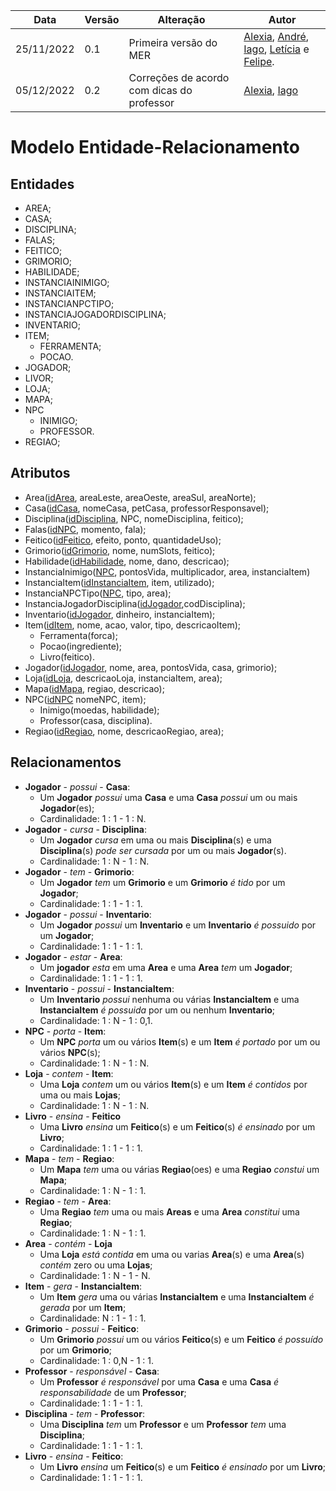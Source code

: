 | Data       | Versão | Alteração                                  | Autor                                                                                                                                                                                                       |
| ---------- | ------ | ------------------------------------------ | ----------------------------------------------------------------------------------------------------------------------------------------------------------------------------------------------------------- |
| 25/11/2022 | 0.1    | Primeira versão do MER                     | [Alexia](https://github.com/alexianaa), [André](https://github.com/dartmol203), [Iago](https://github.com/iagoscm), [Letícia](https://github.com/leticiaarj) e [Felipe](https://github.com/felipecdmoura ). |
| 05/12/2022 | 0.2    | Correções de acordo com dicas do professor | [Alexia](https://github.com/alexianaa), [Iago](https://github.com/iagoscm)                                                                                                                                  |
# Modelo Entidade-Relacionamento

## Entidades
* AREA;
* CASA;
* DISCIPLINA;
* FALAS;
* FEITICO;
* GRIMORIO; 
* HABILIDADE;
* INSTANCIAINIMIGO;
* INSTANCIAITEM;
* INSTANCIANPCTIPO;
* INSTANCIAJOGADORDISCIPLINA;
* INVENTARIO;
* ITEM;
    * FERRAMENTA;
    * POCAO.
* JOGADOR;
* LIVOR;
* LOJA; 
* MAPA;
* NPC
    * INIMIGO;
    * PROFESSOR.
* REGIAO;

## Atributos
* Area(<ins>idArea</ins>, areaLeste, areaOeste, areaSul, areaNorte); 
* Casa(<ins>idCasa</ins>, nomeCasa, petCasa, professorResponsavel);
* Disciplina(<ins>idDisciplina</ins>, NPC, nomeDisciplina, feitico);
* Falas(<ins>idNPC</ins>, momento, fala);
* Feitico(<ins>idFeitico</ins>, efeito, ponto, quantidadeUso);
* Grimorio(<ins>idGrimorio</ins>, nome, numSlots, feitico);
* Habilidade(<ins>idHabilidade</ins>, nome, dano, descricao);
* InstanciaInimigo(<ins>NPC</ins>, pontosVida, multiplicador, area, instanciaItem)
* InstanciaItem(<ins>idInstanciaItem</ins>, item, utilizado);
* InstanciaNPCTipo(<ins>NPC</ins>, tipo, area);
* InstanciaJogadorDisciplina(<ins>idJogador</ins>,codDisciplina); 
* Inventario(<ins>idJogador</ins>, dinheiro, instanciaItem); 
* Item(<ins>idItem</ins>, nome, acao, valor, tipo, descricaoItem); 
    * Ferramenta(forca);
    * Pocao(ingrediente);
    * Livro(feitico).
* Jogador(<ins>idJogador</ins>, nome, area, pontosVida, casa, grimorio);
* Loja(<ins>idLoja</ins>, descricaoLoja, instanciaItem, area);
* Mapa(<ins>idMapa</ins>, regiao, descricao);
* NPC(<ins>idNPC</ins> nomeNPC, item);
    * Inimigo(moedas, habilidade);
    * Professor(casa, disciplina).
* Regiao(<ins>idRegiao</ins>, nome, descricaoRegiao, area);

## Relacionamentos
* **Jogador** -  *possui* -  **Casa**:
    * Um **Jogador** *possui* uma **Casa** e uma **Casa** *possui* um ou mais **Jogador**(es); 
    * Cardinalidade: 1 : 1 - 1 : N.
* **Jogador** -  *cursa* -  **Disciplina**:
    * Um **Jogador** *cursa* em uma ou mais **Disciplina**(s) e uma **Disciplina**(s) *pode ser cursada* por um ou mais **Jogador**(s). 
    * Cardinalidade: 1 : N - 1 : N.
* **Jogador** - *tem* - **Grimorio**:
    * Um **Jogador** *tem* um **Grimorio** e um **Grimorio** *é tido* por um **Jogador**;
    * Cardinalidade: 1 : 1 - 1 : 1.
* **Jogador** - *possui* - **Inventario**:
    * Um **Jogador** *possui* um **Inventario** e um **Inventario** *é possuido* por um **Jogador**;
    * Cardinalidade: 1 : 1 - 1 : 1.    
* **Jogador** - *estar* - **Area**:
    * Um **jogador** *esta* em uma **Area** e uma **Area** *tem* um **Jogador**;
    * Cardinalidade: 1 : 1 - 1 : 1.
* **Inventario** - *possui* - **InstanciaItem**:
    * Um **Inventario** *possui* nenhuma ou várias **InstanciaItem** e uma **InstanciaItem** *é possuida* por um ou nenhum **Inventario**;
    * Cardinalidade: 1 : N - 1 : 0,1. 
* **NPC** - *porta* - **Item**:
    * Um **NPC** *porta* um ou vários **Item**(s) e um **Item** *é portado* por um ou vários **NPC**(s);
    * Cardinalidade: 1 : N - 1 : N.
* **Loja** - *contem* - **Item**:
    * Uma **Loja** *contem* um ou vários **Item**(s) e um **Item** *é contidos* por uma ou mais **Lojas**;
    * Cardinalidade: 1 : N - 1 : N.
* **Livro** - *ensina* - **Feitico**
    * Uma **Livro** *ensina* um **Feitico**(s) e um **Feitico**(s) *é ensinado* por um **Livro**;
    * Cardinalidade: 1 : 1 - 1 : 1.
* **Mapa** - *tem* - **Regiao**:
    * Um **Mapa** *tem* uma ou várias **Regiao**(oes) e uma **Regiao** *constui* um **Mapa**;
    * Cardinalidade: 1 : N - 1 : 1.
* **Regiao** - *tem* - **Area**:
    * Uma **Regiao** *tem* uma ou mais **Areas** e uma **Area** *constitui* uma **Regiao**;
    * Cardinalidade: 1 : N - 1 : 1.
* **Area** - *contém* - **Loja**
    * Uma **Loja** *está contida* em uma ou varias **Area**(s) e uma **Area**(s) *contém* zero ou uma **Lojas**;
    * Cardinalidade: 1 : N - 1 - N.
* **Item** - *gera* - **InstanciaItem**:
    * Um **Item** *gera* uma ou várias **InstanciaItem** e uma **InstanciaItem** *é gerada* por um **Item**;
    * Cardinalidade: N : 1 - 1 : 1.
* **Grimorio** - *possui* - **Feitico**:
    * Um **Grimorio** *possui* um ou vários **Feitico**(s) e um **Feitico** *é possuído* por um **Grimorio**;
    * Cardinalidade: 1 : 0,N - 1 : 1.
* **Professor** - *responsável* - **Casa**:
    * Um **Professor** *é responsável* por uma **Casa** e uma **Casa** *é responsabilidade* de um **Professor**;
    * Cardinalidade: 1 : 1 - 1 : 1.
* **Disciplina** - *tem* - **Professor**:
    * Uma **Disciplina** *tem* um **Professor** e um **Professor** *tem* uma **Disciplina**;
    * Cardinalidade: 1 : 1 - 1 : 1.
* **Livro** - *ensina* - **Feitico**:
    * Um **Livro** *ensina* um **Feitico**(s) e um **Feitico** *é ensinado* por um **Livro**;
    * Cardinalidade: 1 : 1 - 1 : 1.


